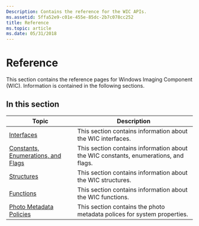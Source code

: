 ```yaml
---
Description: Contains the reference for the WIC APIs.
ms.assetid: 5ffa52e9-c01e-455e-85dc-2b7c078cc252
title: Reference
ms.topic: article
ms.date: 05/31/2018
---
```


# Reference

This section contains the reference pages for Windows Imaging Component (WIC). Information is contained in the following sections.

## In this section



| Topic                                                                 | Description                                                                                    |
|-----------------------------------------------------------------------|------------------------------------------------------------------------------------------------|
| [Interfaces](-wic-codec-ifaces.md)<br/>                        | This section contains information about the WIC interfaces.<br/>                         |
| [Constants, Enumerations, and Flags](-wic-codec-enums.md)<br/> | This section contains information about the WIC constants, enumerations, and flags.<br/> |
| [Structures](-wic-codec-structs.md)<br/>                       | This section contains information about the WIC structures.<br/>                         |
| [Functions](-wic-codec-functions.md)<br/>                      | This section contains information about the WIC functions.<br/>                          |
| [Photo Metadata Policies](photo-metadata-policies.md)<br/>     | This section contains the photo metadata polices for system properties.<br/>             |



 

 

 




